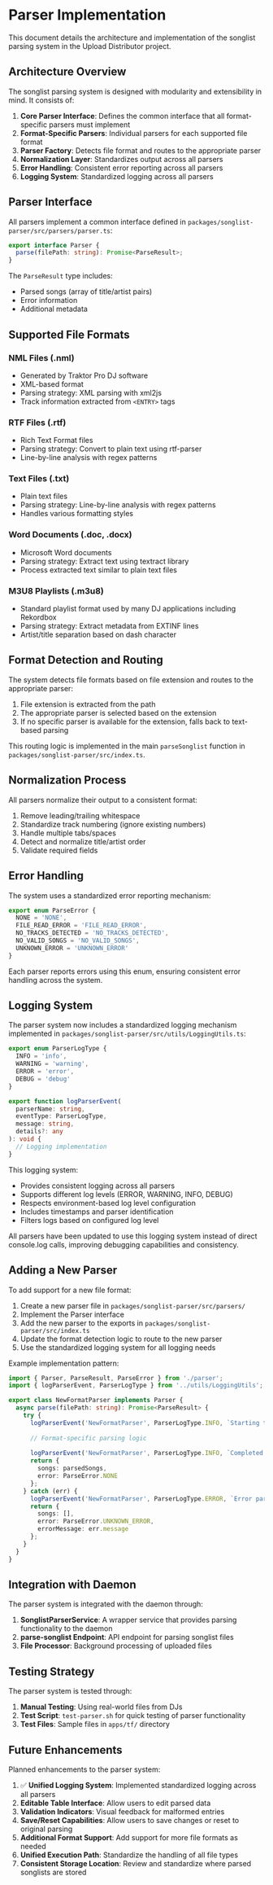 # Parser Implementation

This document details the architecture and implementation of the songlist parsing system in the Upload Distributor project.

## Architecture Overview

The songlist parsing system is designed with modularity and extensibility in mind. It consists of:

1. **Core Parser Interface**: Defines the common interface that all format-specific parsers must implement
2. **Format-Specific Parsers**: Individual parsers for each supported file format
3. **Parser Factory**: Detects file format and routes to the appropriate parser
4. **Normalization Layer**: Standardizes output across all parsers
5. **Error Handling**: Consistent error reporting across all parsers
6. **Logging System**: Standardized logging across all parsers

## Parser Interface

All parsers implement a common interface defined in `packages/songlist-parser/src/parsers/parser.ts`:

```typescript
export interface Parser {
  parse(filePath: string): Promise<ParseResult>;
}
```

The `ParseResult` type includes:
- Parsed songs (array of title/artist pairs)
- Error information
- Additional metadata

## Supported File Formats

### NML Files (.nml)
- Generated by Traktor Pro DJ software
- XML-based format
- Parsing strategy: XML parsing with xml2js
- Track information extracted from `<ENTRY>` tags

### RTF Files (.rtf)
- Rich Text Format files
- Parsing strategy: Convert to plain text using rtf-parser
- Line-by-line analysis with regex patterns

### Text Files (.txt)
- Plain text files
- Parsing strategy: Line-by-line analysis with regex patterns
- Handles various formatting styles

### Word Documents (.doc, .docx)
- Microsoft Word documents
- Parsing strategy: Extract text using textract library
- Process extracted text similar to plain text files

### M3U8 Playlists (.m3u8)
- Standard playlist format used by many DJ applications including Rekordbox
- Parsing strategy: Extract metadata from EXTINF lines
- Artist/title separation based on dash character

## Format Detection and Routing

The system detects file formats based on file extension and routes to the appropriate parser:

1. File extension is extracted from the path
2. The appropriate parser is selected based on the extension
3. If no specific parser is available for the extension, falls back to text-based parsing

This routing logic is implemented in the main `parseSonglist` function in `packages/songlist-parser/src/index.ts`.

## Normalization Process

All parsers normalize their output to a consistent format:

1. Remove leading/trailing whitespace
2. Standardize track numbering (ignore existing numbers)
3. Handle multiple tabs/spaces
4. Detect and normalize title/artist order
5. Validate required fields

## Error Handling

The system uses a standardized error reporting mechanism:

```typescript
export enum ParseError {
  NONE = 'NONE',
  FILE_READ_ERROR = 'FILE_READ_ERROR',
  NO_TRACKS_DETECTED = 'NO_TRACKS_DETECTED',
  NO_VALID_SONGS = 'NO_VALID_SONGS',
  UNKNOWN_ERROR = 'UNKNOWN_ERROR'
}
```

Each parser reports errors using this enum, ensuring consistent error handling across the system.

## Logging System

The parser system now includes a standardized logging mechanism implemented in `packages/songlist-parser/src/utils/LoggingUtils.ts`:

```typescript
export enum ParserLogType {
  INFO = 'info',
  WARNING = 'warning',
  ERROR = 'error',
  DEBUG = 'debug'
}

export function logParserEvent(
  parserName: string,
  eventType: ParserLogType,
  message: string,
  details?: any
): void {
  // Logging implementation
}
```

This logging system:
- Provides consistent logging across all parsers
- Supports different log levels (ERROR, WARNING, INFO, DEBUG)
- Respects environment-based log level configuration
- Includes timestamps and parser identification
- Filters logs based on configured log level

All parsers have been updated to use this logging system instead of direct console.log calls, improving debugging capabilities and consistency.

## Adding a New Parser

To add support for a new file format:

1. Create a new parser file in `packages/songlist-parser/src/parsers/`
2. Implement the Parser interface
3. Add the new parser to the exports in `packages/songlist-parser/src/index.ts`
4. Update the format detection logic to route to the new parser
5. Use the standardized logging system for all logging needs

Example implementation pattern:

```typescript
import { Parser, ParseResult, ParseError } from './parser';
import { logParserEvent, ParserLogType } from '../utils/LoggingUtils';

export class NewFormatParser implements Parser {
  async parse(filePath: string): Promise<ParseResult> {
    try {
      logParserEvent('NewFormatParser', ParserLogType.INFO, `Starting to parse file: ${path.basename(filePath)}`);
      
      // Format-specific parsing logic
      
      logParserEvent('NewFormatParser', ParserLogType.INFO, `Completed parsing, found ${parsedSongs.length} songs`);
      return {
        songs: parsedSongs,
        error: ParseError.NONE
      };
    } catch (err) {
      logParserEvent('NewFormatParser', ParserLogType.ERROR, `Error parsing file: ${err}`);
      return {
        songs: [],
        error: ParseError.UNKNOWN_ERROR,
        errorMessage: err.message
      };
    }
  }
}
```

## Integration with Daemon

The parser system is integrated with the daemon through:

1. **SonglistParserService**: A wrapper service that provides parsing functionality to the daemon
2. **parse-songlist Endpoint**: API endpoint for parsing songlist files
3. **File Processor**: Background processing of uploaded files

## Testing Strategy

The parser system is tested through:

1. **Manual Testing**: Using real-world files from DJs
2. **Test Script**: `test-parser.sh` for quick testing of parser functionality
3. **Test Files**: Sample files in `apps/tf/` directory

## Future Enhancements

Planned enhancements to the parser system:

1. ✅ **Unified Logging System**: Implemented standardized logging across all parsers
2. **Editable Table Interface**: Allow users to edit parsed data
3. **Validation Indicators**: Visual feedback for malformed entries
4. **Save/Reset Capabilities**: Allow users to save changes or reset to original parsing
5. **Additional Format Support**: Add support for more file formats as needed
6. **Unified Execution Path**: Standardize the handling of all file types
7. **Consistent Storage Location**: Review and standardize where parsed songlists are stored
